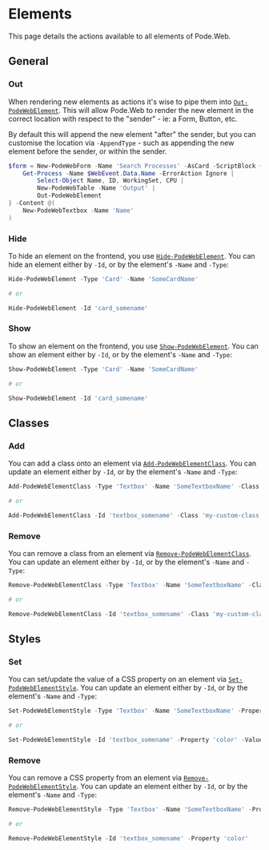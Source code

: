 # Elements

This page details the actions available to all elements of Pode.Web.

## General

### Out

When rendering new elements as actions it's wise to pipe them into [`Out-PodeWebElement`](../../../Functions/Actions/Out-PodeWebElement). This will allow Pode.Web to render the new element in the correct location with respect to the "sender" - ie: a Form, Button, etc.

By default this will append the new element "after" the sender, but you can customise the location via `-AppendType` - such as appending the new element before the sender, or within the sender.

```powershell
$form = New-PodeWebForm -Name 'Search Processes' -AsCard -ScriptBlock {
    Get-Process -Name $WebEvent.Data.Name -ErrorAction Ignore |
        Select-Object Name, ID, WorkingSet, CPU |
        New-PodeWebTable -Name 'Output' |
        Out-PodeWebElement
} -Content @(
    New-PodeWebTextbox -Name 'Name'
)
```

### Hide

To hide an element on the frontend, you use [`Hide-PodeWebElement`](../../../Functions/Actions/Hide-PodeWebElement). You can hide an element either by `-Id`, or by the element's `-Name` and `-Type`:

```powershell
Hide-PodeWebElement -Type 'Card' -Name 'SomeCardName'

# or

Hide-PodeWebElement -Id 'card_somename'
```

### Show

To show an element on the frontend, you use [`Show-PodeWebElement`](../../../Functions/Actions/Show-PodeWebElement). You can show an element either by `-Id`, or by the element's `-Name` and `-Type`:

```powershell
Show-PodeWebElement -Type 'Card' -Name 'SomeCardName'

# or

Show-PodeWebElement -Id 'card_somename'
```

## Classes

### Add

You can add a class onto an element via [`Add-PodeWebElementClass`](../../../Functions/Actions/Add-PodeWebElementClass). You can update an element either by `-Id`, or by the element's `-Name` and `-Type`:

```powershell
Add-PodeWebElementClass -Type 'Textbox' -Name 'SomeTextboxName' -Class 'my-custom-class'

# or

Add-PodeWebElementClass -Id 'textbox_somename' -Class 'my-custom-class'
```

### Remove

You can remove a class from an element via [`Remove-PodeWebElementClass`](../../../Functions/Actions/Remove-PodeWebElementClass). You can update an element either by `-Id`, or by the element's `-Name` and `-Type`:

```powershell
Remove-PodeWebElementClass -Type 'Textbox' -Name 'SomeTextboxName' -Class 'my-custom-class'

# or

Remove-PodeWebElementClass -Id 'textbox_somename' -Class 'my-custom-class'
```

## Styles

### Set

You can set/update the value of a CSS property on an element via [`Set-PodeWebElementStyle`](../../../Functions/Actions/Set-PodeWebElementStyle). You can update an element either by `-Id`, or by the element's `-Name` and `-Type`:

```powershell
Set-PodeWebElementStyle -Type 'Textbox' -Name 'SomeTextboxName' -Property 'color' -Value 'red'

# or

Set-PodeWebElementStyle -Id 'textbox_somename' -Property 'color' -Value 'red'
```

### Remove

You can remove a CSS property from an element via [`Remove-PodeWebElementStyle`](../../../Functions/Actions/Remove-PodeWebElementStyle). You can update an element either by `-Id`, or by the element's `-Name` and `-Type`:

```powershell
Remove-PodeWebElementStyle -Type 'Textbox' -Name 'SomeTextboxName' -Property 'color'

# or

Remove-PodeWebElementStyle -Id 'textbox_somename' -Property 'color'
```
